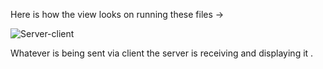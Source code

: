 Here is how the view looks on running these files ->

  ![Server-client](https://user-images.githubusercontent.com/76992919/170999517-39d80b67-b36b-48a2-9128-424bc1571755.png)

Whatever is being sent via client the server is receiving and displaying it .
